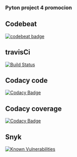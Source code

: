 ### Pyton project 4 promocion

## Codebeat
[![codebeat badge](https://codebeat.co/badges/181059ff-6982-4f93-9c27-1c8f1f47c40f)](https://codebeat.co/projects/github-com-juanbastidas05-proyecto-master)

## travisCi
[![Build Status](https://travis-ci.com/juanbastidas05/proyecto.svg?branch=master)](https://travis-ci.com/juanbastidas05/proyecto)
## Codacy code
[![Codacy Badge](https://api.codacy.com/project/badge/Grade/14b6c20857ef4b67839511f412cc8dc7)](https://www.codacy.com/app/juanbastidasj10/proyecto?utm_source=github.com&amp;utm_medium=referral&amp;utm_content=juanbastidas05/proyecto&amp;utm_campaign=Badge_Grade)
## Codacy coverage
[![Codacy Badge](https://api.codacy.com/project/badge/Coverage/14b6c20857ef4b67839511f412cc8dc7)](https://www.codacy.com/app/juanbastidasj10/proyecto?utm_source=github.com&utm_medium=referral&utm_content=juanbastidas05/proyecto&utm_campaign=Badge_Coverage)
## Snyk
[![Known Vulnerabilities](https://snyk.io/test/github/juanbastidas05/proyecto/badge.svg?targetFile=requirements.txt)](https://snyk.io/test/github/juanbastidas05/proyecto?targetFile=requirements.txt)
